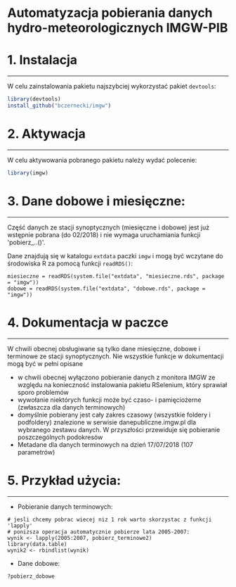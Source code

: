 # Automatyzacja pobierania danych hydro-meteorologicznych IMGW-PIB

# 1. Instalacja
--------------------
W celu zainstalowania pakietu najszybciej wykorzystać pakiet `devtools`:

``` r
library(devtools)
install_github("bczernecki/imgw")
```

# 2. Aktywacja
--------------------
W celu aktywowania pobranego pakietu należy wydać polecenie:

``` r
library(imgw)
```

# 3. Dane dobowe i miesięczne:
--------------------
Część danych ze stacji synoptycznych (miesięczne i dobowe) jest już wstępnie pobrana (do 02/2018) i nie wymaga uruchamiania funkcji 'pobierz_..()'.

Dane znajdują się w katalogu `extdata` paczki `imgw` i mogą być wczytane do środowiska R za pomocą funkcji `readRDS()`:

``` r2
miesieczne = readRDS(system.file("extdata", "miesieczne.rds", package = "imgw"))
dobowe = readRDS(system.file("extdata", "dobowe.rds", package = "imgw"))
```
  
# 4. Dokumentacja w paczce
--------------------
W chwili obecnej obsługiwane są tylko dane miesięczne, dobowe i terminowe ze stacji synoptycznych.
Nie wszystkie funkcje w dokumentacji mogą być w pełni opisane
* w chwili obecnej wyłączono pobieranie danych z monitora IMGW ze względu na konieczność instalowania pakietu RSelenium, który sprawiał sporo problemów
* wywołanie niektórych funkcji może być czaso- i pamięciożerne (zwłaszcza dla danych terminowych)
* domyślnie pobierany jest cały zakres czasowy (wszystkie foldery i podfoldery) znalezione w serwisie danepubliczne.imgw.pl dla wybranego zestawu danych. W przyszłości przewiduje się pobieranie poszczególnych podokresów
* Metadane dla danych terminowych na dzień 17/07/2018 (107 parametrów)


# 5. Przykład użycia:
--------------------

* Pobieranie danych terminowych:

```
# jesli chcemy pobrac wiecej niz 1 rok warto skorzystac z funkcji 'lapply'
# ponizsza operacja automatycznie pobierze lata 2005-2007:
wynik <- lapply(2005:2007, pobierz_terminowe2)
library(data.table)
wynik2 <- rbindlist(wynik)
```

* Dane dobowe:

```
?pobierz_dobowe
```
